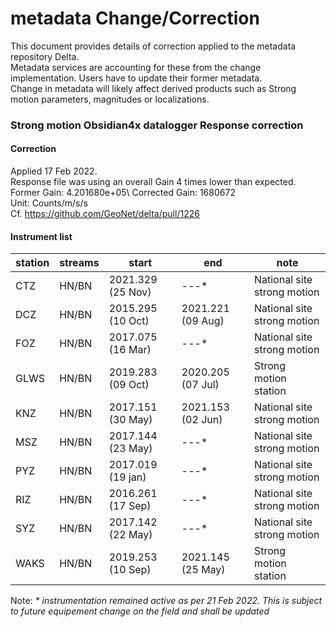 # metadata Change/Correction

This document provides details of correction applied to the metadata repository Delta.\
Metadata services are accounting for these from the change implementation.
Users have to update their former metadata.\
Change in metadata will likely affect derived products such as Strong motion parameters, magnitudes or localizations.

### Strong motion Obsidian4x datalogger Response correction 
#### Correction 
Applied 17 Feb 2022.\
Response file was using an overall Gain 4 times lower than expected.\
Former Gain: 4.201680e+05\ 
Corrected Gain: 1680672\
Unit: Counts/m/s/s\
Cf. https://github.com/GeoNet/delta/pull/1226

#### Instrument list 
station | streams | start | end | note
--|--|--|--|--
CTZ | HN/BN | 2021.329 (25 Nov) | ---\* | National site strong motion 
DCZ | HN/BN | 2015.295 (10 Oct) | 2021.221 (09 Aug)| National site strong motion  
FOZ | HN/BN | 2017.075 (16 Mar) | ---\* | National site strong motion 
GLWS | HN/BN | 2019.283 (09 Oct) | 2020.205 (07 Jul) | Strong motion station  
KNZ | HN/BN | 2017.151 (30 May) | 2021.153 (02 Jun) | National site strong motion
MSZ | HN/BN | 2017.144 (23 May) | ---\* | National site strong motion
PYZ | HN/BN | 2017.019 (19 jan) | ---\* | National site strong motion 
RIZ | HN/BN | 2016.261 (17 Sep) | ---\* | National site strong motion
SYZ | HN/BN | 2017.142 (22 May) | ---\* | National site strong motion
WAKS | HN/BN | 2019.253 (10 Sep) | 2021.145 (25 May) | Strong motion station 

Note: _* instrumentation remained active as per 21 Feb 2022. This is subject to future equipement change on the field and shall be updated_ 
